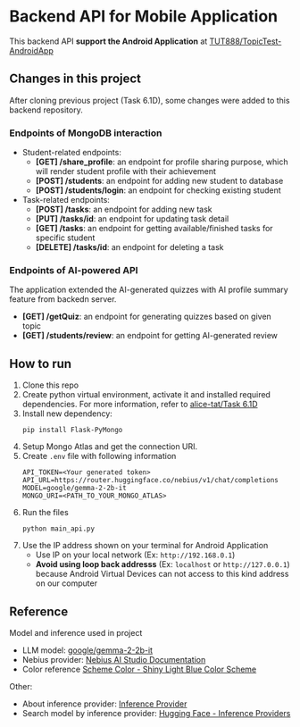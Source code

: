 # Backend API for Mobile Application
This backend API **support the Android Application** at [TUT888/TopicTest-AndroidApp](https://github.com/TUT888/TopicTest-AndroidApp)

## Changes in this project
After cloning previous project (Task 6.1D), some changes were added to this backend repository.
### Endpoints of MongoDB interaction
- Student-related endpoints:
    - **[GET] /share_profile**: an endpoint for profile sharing purpose, which will render student profile with their achievement
    - **[POST] /students**: an endpoint for adding new student to database
    - **[POST] /students/login**: an endpoint for checking existing student
- Task-related endpoints:
    - **[POST] /tasks**: an endpoint for adding new task
    - **[PUT] /tasks/id**: an endpoint for updating task detail
    - **[GET] /tasks**: an endpoint for getting available/finished tasks for specific student
    - **[DELETE] /tasks/id**: an endpoint for deleting a task

### Endpoints of AI-powered API
The application extended the AI-generated quizzes with AI profile summary feature from backedn server.
- **[GET] /getQuiz**: an endpoint for generating quizzes based on given topic
- **[GET] /students/review**: an endpoint for getting AI-generated review

## How to run
1. Clone this repo
2. Create python virtual environment, activate it and installed required dependencies. For more information, refer to [alice-tat/Task 6.1D](https://github.com/alice-tat/Task6_1D_BackendAPI)
3. Install new dependency:
    ```
    pip install Flask-PyMongo
    ```
4. Setup Mongo Atlas and get the connection URI.
3. Create `.env` file with following information
    ```
    API_TOKEN=<Your generated token>
    API_URL=https://router.huggingface.co/nebius/v1/chat/completions
    MODEL=google/gemma-2-2b-it
    MONGO_URI=<PATH_TO_YOUR_MONGO_ATLAS>
    ```
4. Run the files
    ```
    python main_api.py
    ```
5. Use the IP address shown on your terminal for Android Application
    - Use IP on your local network (Ex: `http://192.168.0.1`)
    - **Avoid using loop back addresss** (Ex: `localhost` or `http://127.0.0.1`) because Android Virtual Devices can not access to this kind address on our computer

## Reference
Model and inference used in project
- LLM model: [google/gemma-2-2b-it](https://huggingface.co/google/gemma-2-2b-it)
- Nebius provider: [Nebius AI Studio Documentation](https://docs.nebius.com/studio/api/examples)
- Color reference [Scheme Color - Shiny Light Blue Color Scheme](https://www.schemecolor.com/shiny-light-blue.php)

Other:
- About inference provider: [Inference Provider](https://huggingface.co/docs/inference-providers/en/index)
- Search model by inference provider: [Hugging Face - Inference Providers](https://huggingface.co/models?other=conversational&sort=likes)
